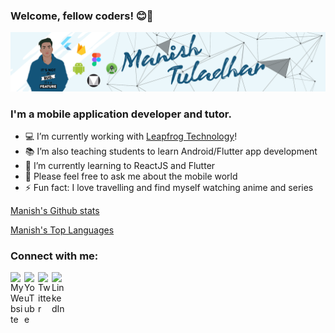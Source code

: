 ### Welcome, fellow coders! 😊👋

[![Hi I am Manish](https://raw.githubusercontent.com/lighttt/lighttt/master/icons/banner2.png)][website]


### I'm a mobile application developer and tutor.

- 💻 I’m currently working with [Leapfrog Technology](https://www.lftechnology.com/)!
- 📚 I’m also teaching students to learn Android/Flutter app development
- 🌱 I’m currently learning to ReactJS and Flutter
- 💬 Please feel free to ask me about the mobile world
- ⚡ Fun fact: I love travelling and find myself watching anime and series

[Manish's Github stats](https://github-readme-stats.vercel.app/api?username=lighttt&show_icons=true&count_private=true&theme=radical)

[Manish's Top Languages](https://github-readme-stats.vercel.app/api/top-langs/?username=lighttt&layout=compact&theme=radical)

### Connect with me:

[<img align="left" alt="My Website" width="22px" src="https://image.flaticon.com/icons/svg/814/814513.svg" />][website]
[<img align="left" alt="YouTube" width="22px" src="https://image.flaticon.com/icons/svg/733/733590.svg" />][youtube]
[<img align="left" alt="Twitter" width="22px" src="https://image.flaticon.com/icons/svg/733/733579.svg" />][twitter]
[<img align="left" alt="LinkedIn" width="22px" src="https://image.flaticon.com/icons/svg/174/174857.svg" />][linkedin]

<br />

[website]: http://manishtuladhar.com.np/
[twitter]: https://twitter.com/tuladharmanish
[youtube]: https://www.youtube.com/channel/UCCbLqylFdbo8WjYU9W6iFJw
[linkedin]: https://www.linkedin.com/in/tuladharmanishlight/

